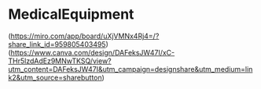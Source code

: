 # MedicalEquipment

(https://miro.com/app/board/uXjVMNx4Rj4=/?share_link_id=959805403495)
(https://www.canva.com/design/DAFeksJW47I/xC-THr5lzdAdEz9MNwTKSQ/view?utm_content=DAFeksJW47I&utm_campaign=designshare&utm_medium=link2&utm_source=sharebutton)
